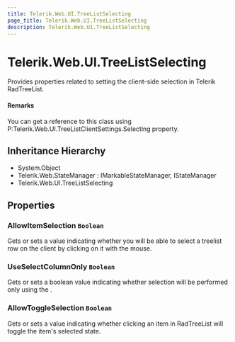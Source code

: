 ```yaml
---
title: Telerik.Web.UI.TreeListSelecting
page_title: Telerik.Web.UI.TreeListSelecting
description: Telerik.Web.UI.TreeListSelecting
---
```


# Telerik.Web.UI.TreeListSelecting

Provides properties related to setting the client-side selection in
            Telerik RadTreeList.

#### Remarks
You can get a reference to this class using
                P:Telerik.Web.UI.TreeListClientSettings.Selecting property.

## Inheritance Hierarchy

* System.Object
* Telerik.Web.StateManager : IMarkableStateManager, IStateManager
* Telerik.Web.UI.TreeListSelecting

## Properties

###  AllowItemSelection `Boolean`

Gets or sets a value indicating whether you will be able to select a treelist row on
            the client by clicking on it with the mouse.

###  UseSelectColumnOnly `Boolean`

Gets or sets a boolean value indicating whether selection will be 
            performed only using the .

###  AllowToggleSelection `Boolean`

Gets or sets a value indicating whether clicking an item in RadTreeList will
            toggle the item's selected state.

